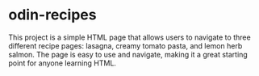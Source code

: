 # odin-recipes

This project is a simple HTML page that allows users to navigate to three different recipe pages: lasagna, creamy tomato pasta, and lemon herb salmon. The page is easy to use and navigate, making it a great starting point for anyone learning HTML.